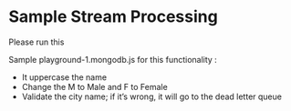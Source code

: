 # Sample Stream Processing 

Please run this 

Sample playground-1.mongodb.js for this functionality : 
- It uppercase the name
- Change the M to Male and F to Female
- Validate the city name; if it’s wrong, it will go to the dead letter queue
